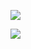 ![](https://github.com/Hapoa/sgi-stl/screenshot1.png)

![](https://github.com/Hapoa/sgi-stl/screenshot2.png)
